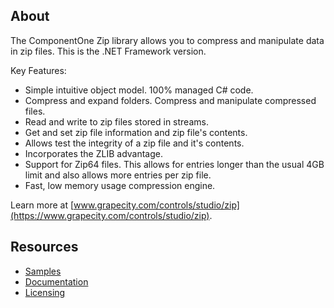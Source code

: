 ## About

The ComponentOne Zip library allows you to compress and manipulate data in zip files. This is the .NET Framework version.

Key Features:

* Simple intuitive object model. 100% managed C# code.
* Compress and expand folders. Compress and manipulate compressed files.
* Read and write to zip files stored in streams.
* Get and set zip file information and zip file's contents.
* Allows test the integrity of a zip file and it's contents.
* Incorporates the ZLIB advantage.
* Support for Zip64 files. This allows for entries longer than the usual 4GB limit and also allows more entries per zip file.
* Fast, low memory usage compression engine.

Learn more at [www.grapecity.com/controls/studio/zip](https://www.grapecity.com/controls/studio/zip).

## Resources

* [Samples](https://github.com/GrapeCity/ComponentOne-WinForms-Samples/tree/master/NetFramework/Zip)
* [Documentation](https://www.grapecity.com/componentone/docs/win/online-zip/overview.html)
* [Licensing](https://www.grapecity.com/componentone/licensing)
